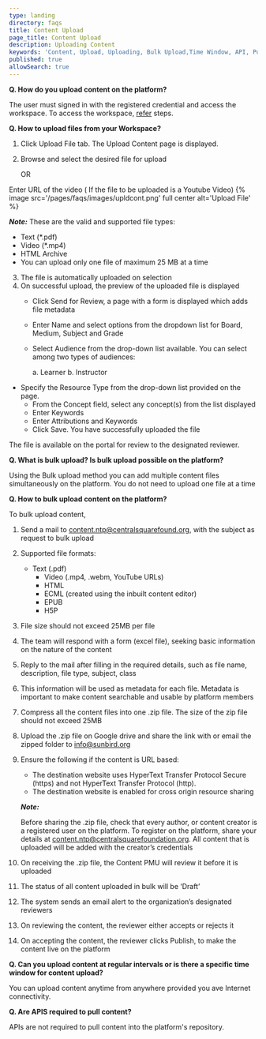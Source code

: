 ```yaml
---
type: landing
directory: faqs
title: Content Upload
page_title: Content Upload
description: Uploading Content
keywords: 'Content, Upload, Uploading, Bulk Upload,Time Window, API, Pull content  '
published: true
allowSearch: true
---
```

**Q. How do you upload content on the platform?**

The user must signed in with the registered credential and access the workspace. To access the workspace, [refer](http://www.sunbird.org/features-documentation/workspace/) steps.

**Q. How to upload files from your Workspace?**

1. Click Upload File tab. The Upload Content page is displayed.
2. Browse and select the desired file for upload 

	OR

Enter URL of the video ( If the file to be uploaded is a Youtube Video)
{% image src='/pages/faqs/images/upldcont.png' full center alt='Upload File' %}

***Note:*** These are the valid and supported file types:

- Text (*.pdf)
- Video (*.mp4)
- HTML Archive
- You can upload only one file of maximum 25 MB at a time
    
3. The file is automatically uploaded on selection
4. On successful upload, the preview of the uploaded file is displayed
	- Click Send for Review, a page with a form is displayed which adds file metadata 
	- Enter Name and select options from the dropdown list for Board, Medium, Subject and Grade
	- Select Audience from the drop-down list available. You can select among two types of audiences:
		
        a. Learner
	b. Instructor
	
 - Specify the Resource Type from the drop-down list provided on the page. 
	- From the Concept field, select any concept(s) from the list displayed
	- Enter Keywords
	- Enter Attributions and Keywords
	- Click Save. You have successfully uploaded the file

The file is available on the portal for review to the designated reviewer.

**Q. What is bulk upload? Is bulk upload possible on the platform?**

Using the Bulk upload  method  you can add multiple content files simultaneously on the platform. You do not need to upload one file  at a time

**Q. How to bulk upload content on the platform?**

To bulk upload content,

1. Send a mail to content.ntp@centralsquarefound.org, with the subject as  request to bulk upload 
2. Supported file formats:

	- Text (.pdf)
    	- Video (.mp4, .webm, YouTube URLs)
    	- HTML 
    	- ECML (created using the inbuilt content editor)
    	- EPUB
    	- H5P
	
3. File size should not exceed 25MB per file
4. The team will respond with  a form (excel file), seeking basic information on the nature of the content
5. Reply to the mail after filling in the required details, such as file name, description, file type, subject, class 
6. This information will be used as metadata for each file. Metadata is important to make content searchable and usable by platform members
7. Compress  all the content files into one .zip file. The size of the zip file should not exceed 25MB  
8. Upload the .zip file on Google drive and share the link with or email the zipped folder to info@sunbird.org
9. Ensure the following if the content is URL based:
	
	- The destination website uses HyperText Transfer Protocol Secure (https) and not  HyperText Transfer Protocol (http). 
	- The destination website is enabled for cross origin resource sharing 

	***Note:***
	
    Before sharing the .zip file, check that every author, or content creator is a registered user on the platform. To register on the platform, share your details at content.ntp@centralsquarefoundation.org. All content that is  uploaded will be added with  the creator’s credentials

10. On receiving the .zip file, the Content PMU will review it before it is uploaded 
11. The status of all  content uploaded in bulk  will  be  ‘Draft’
12. The system sends an email alert to the organization’s designated reviewers 
13. On reviewing the content, the reviewer either accepts or rejects it
14. On accepting the content, the reviewer clicks Publish, to make the content live on the platform

**Q. Can you upload content at regular intervals or is there a specific time window for content upload?**

You can upload content anytime from anywhere provided you ave Internet connectivity.

**Q. Are APIS required to pull content?**

APIs are not required to pull content into the platform's repository.
